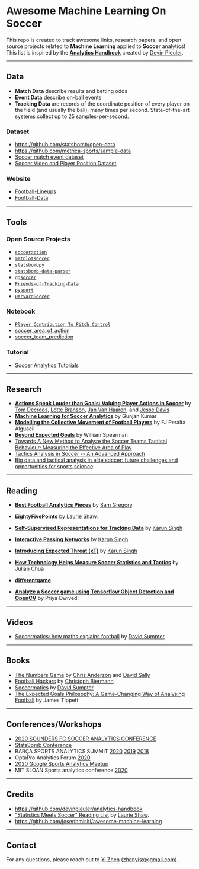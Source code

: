 # Awesome Machine Learning On Soccer
This repo is created to track awesome links, research papers, and open source projects related to **Machine Learning** applied to **Soccer** analytics! This list is inspired by the **[Analytics Handbook](https://github.com/devinpleuler/analytics-handbook)** created by [Devin Pleuler](https://twitter.com/devinpleuler).


---
## Data

- **Match Data** describe results and betting odds
- **Event Data** describe on-ball events
- **Tracking Data** are records of the coordinate position of every player on the field (and usually the ball), many times per second. State-of-the-art systems collect up to 25 samples-per-second. 

### Dataset
- https://github.com/statsbomb/open-data
- https://github.com/metrica-sports/sample-data
- [Soccer match event dataset](https://figshare.com/collections/Soccer_match_event_dataset/4415000/5)
- [Soccer Video and Player Position Dataset](http://home.ifi.uio.no/paalh/dataset/alfheim/)

### Website
- [Football-Lineups](https://www.football-lineups.com)
- [Football-Data](https://www.football-data.co.uk/data.php)

---
## Tools

### Open Source Projects
- [`socceraction`](https://github.com/ML-KULeuven/socceraction)
- [`matplotsoccer`](https://github.com/TomDecroos/matplotsoccer)
- [`statsbombpy`](https://github.com/statsbomb/statsbombpy)
- [`statsbomb-data-parser`](https://github.com/imrankhan17/statsbomb-parser)
- [`ggsoccer`](https://github.com/Torvaney/ggsoccer)
- [`Friends-of-Tracking-Data`](https://github.com/Friends-of-Tracking-Data-FoTD)
- [`pysport`](https://github.com/pysport)
- [`HarvardSoccer`](https://github.com/HarvardSoccer)

### Notebook
- [`Player_Contribution_To_Pitch_Control`](https://colab.research.google.com/drive/13icigik02kigCq9GlkFhp_k0cdZikFv8)
- [soccer_area_of_action](https://github.com/priya-dwivedi/Deep-Learning/tree/master/soccer_area_of_action)
- [soccer_team_prediction](https://github.com/priya-dwivedi/Deep-Learning/tree/master/soccer_team_prediction)

### Tutorial

- [Soccer Analytics Tutorials](https://github.com/devinpleuler/analytics-handbook#soccer-analytics-tutorials)



---
## Research

<!--
- **[A	 Framework	 for	 Tactical	 Analysis	 and	...](http://nessis.org/nessis11/rudd.pdf)** by [Sarah Rudd](https://twitter.com/srudd_ok)
- **[An Extension of the Pythagorean Expectation ...](https://www.soccermetrics.net/wp-content/uploads/2013/08/football-pythagorean-article.pdf)** by [Howard Hamilton](https://twitter.com/soccermetrics)
- **[Large-Scale Analysis of Soccer Matches ...](https://s3-us-west-1.amazonaws.com/disneyresearch/wp-content/uploads/20141211131038/Large-Scale-Analysis-of-Soccer-Matches-using-Spatiotemporal-Tracking-Data-Paper.pdf)** by Alina Bialkowski et. al
- **[Physics-Based	Modeling	of	Pass	Probabilities	in	Soccer](http://www.sloansportsconference.com/wp-content/uploads/2017/02/1621.pdf)** by [Will Spearman](https://twitter.com/the_spearman) et. al.
- **[Data-Driven	Ghosting	using	Deep	Imitation	Learning](http://www.sloansportsconference.com/wp-content/uploads/2017/02/1671-2.pdf)** by [Hoang	M. Le](https://twitter.com/HoangMinhLe),	Peter	Carr,	Yisong	Yue,	and	[Patrick	Lucey](https://twitter.com/patricklucey)
- **[Beyond Expected Goals](http://www.sloansportsconference.com/wp-content/uploads/2018/02/2002.pdf)** by [Spearman](https://twitter.com/the_spearman)
- **[Not All Passes Are Created Equal: ...](https://dl.acm.org/doi/pdf/10.1145/3097983.3098051)** by [Paul Power](https://twitter.com/counterattack9) et. all
- **[Wide Open Spaces: ...](http://www.sloansportsconference.com/wp-content/uploads/2018/03/1003.pdf)** by [Javier Fernandez](https://twitter.com/JaviOnData) and [Luke Bornn](https://twitter.com/LukeBornn)
- **[Decomposing	the	Immeasurable	Sport: ...](http://www.sloansportsconference.com/wp-content/uploads/2019/02/Decomposing-the-Immeasurable-Sport.pdf)** by [Fernandez](https://twitter.com/JaviOnData), [Bornn](https://twitter.com/LukeBornn), and [Dan Cervone](https://twitter.com/dcervone0)
- **[Modelling the Collective Movement of Football Players](http://uu.diva-portal.org/smash/get/diva2:1365788/FULLTEXT01.pdf)** by [Francisco José Peralta Alguacil](https://twitter.com/PeraltaFran23)
-->
- **[Actions Speak Louder than Goals: Valuing Player Actions in Soccer](https://arxiv.org/pdf/1802.07127.pdf)** by [Tom Decroos](https://twitter.com/TomDecroos), [Lotte Branson](https://twitter.com/LotteBransen), [Jan Van Haaren](https://twitter.com/JanVanHaaren), and [Jesse Davis](https://twitter.com/jessejdavis1)
- **[Machine Learning for Soccer Analytics](Machine_Learning_for_Soccer_Analytics)** by Gunjan Kumar
- **[Modelling the Collective Movement of Football Players](http://www.diva-portal.org/smash/record.jsf?pid=diva2%3A1365788&dswid=-6119)** by FJ Peralta Alguacil
- **[Beyond Expected Goals](http://www.sloansportsconference.com/wp-content/uploads/2018/02/2002.pdf)** by William Spearman
- [Towards A New Method to Analyze the Soccer Teams Tactical Behaviour: Measuring the Effective Area of Play](https://www.researchgate.net/publication/233811663_Towards_A_New_Method_to_Analyze_the_Soccer_Teams_Tactical_Behaviour_Measuring_the_Effective_Area_of_Play)
- [Tactics Analysis in Soccer -- An Advanced Approach](https://www.dshs-koeln.de/fileadmin/redaktion/Institute/Kognitions-_und_Sportspielforschung/Publikationen/Paper/Perl_2013_Tactics-analysis-in-soccer.pdf)
- [Big data and tactical analysis in elite soccer: future challenges and opportunities for sports science](https://www.ncbi.nlm.nih.gov/pmc/articles/PMC4996805/)
<!--- **[Dynamic Analysis of Team Strategy in Professional Footbal](https://static.capabiliaserver.com/frontend/clients/barca/wp_prod/wp-content/uploads/2020/01/56ce723e-barca-conference-paper-laurie-shaw.pdf)** by [Laurie Shaw](https://twitter.com/EightyFivePoint) and [Mark Glickman](https://twitter.com/glicko)
- **[Ready Player Run: Off-ball run identification and classification](https://static.capabiliaserver.com/frontend/clients/barca/wp_prod/wp-content/uploads/2020/01/40ba07f4-ready-player-run-barcelona.pdf)** by [Sam Gregory](https://twitter.com/GregorydSam)-->

---
## Reading
- **[Best Football Analytics Pieces](https://medium.com/@GregorydSam/best-football-analytics-pieces-e532844b12e)** by [Sam Gregory](https://twitter.com/GregorydSam).

- **[EightyFivePoints](http://eightyfivepoints.blogspot.com/p/about-this-blog.html)** by [Laurie Shaw](https://twitter.com/EightyFivePoint).

- **[Self-Supervised Representations for Tracking Data](https://karun.in/blog/ssr-tracking-data.html)** by [Karun Singh](https://twitter.com/karun1710)
- **[Interactive Passing Networks](https://karun.in/blog/interactive-passing-networks.html)** by [Karun Singh](https://twitter.com/karun1710)
- **[Introducing Expected Threat (xT)](https://karun.in/blog/expected-threat.html)** by [Karun Singh](https://twitter.com/karun1710)
- **[How Technology Helps Measure Soccer Statistics and Tactics](https://medium.com/@sportsengineer/how-technology-helps-measure-soccer-statistics-and-tactics-7c2627c80a6c)** by Julian Chua
- **[differentgame](https://differentgame.wordpress.com/)**
- **[Analyze a Soccer game using Tensorflow Object Detection and OpenCV](https://towardsdatascience.com/analyse-a-soccer-game-using-tensorflow-object-detection-and-opencv-e321c230e8f2)** by Priya Dwivedi


<!--
- **[Assessing The	Performance	of Premier League Goalscorers](https://www.optasportspro.com/news-analysis/assessing-the-performance-of-premier-league-goalscorers/)** by [Sam Green](https://twitter.com/aSamGreen)
- **[Counting Across Borders](https://www.optasportspro.com/news-analysis/blog-counting-across-borders/)** by [Ben Torvaney](https://twitter.com/Torvaney)
- **[Defending Your Patch](https://deepxg.com/2016/02/07/defending-your-patch/)** by [Thom Lawrence](https://twitter.com/lemonwatcher)
- **[Pass Footedness in the Premier League](https://statsbomb.com/2019/04/pass-footedness-in-the-premier-league/)** by [James Yorke](https://twitter.com/jair1970)
- **[Messi Walks Better Than Most Players Run](https://fivethirtyeight.com/features/messi-walks-better-than-most-players-run/)** by [Bobby Gardiner](https://twitter.com/BobbyGardiner)
- **[Game of Throw-Ins](https://www.americansocceranalysis.com/home/2018/11/27/game-of-throw-ins)** by [Eliot McKinley](https://twitter.com/etmckinley)
- **[Expected Threat](https://karun.in/blog/expected-threat.html)** by [Karun Singh](https://twitter.com/karun1710)
- **[Passing Out at the Back](https://www.optasportspro.com/news-analysis/blog-passing-out-at-the-back/)** by [Will Gürpinar-Morgan](https://twitter.com/WillTGM)
- **[The 10 Commandments of Football Analytics](https://theathletic.co.uk/1692489/2020/03/23/the-10-commandments-of-football-analytics/)** by [Tom Worville](https://twitter.com/Worville)
- **[Breaking Down Set Pieces ...](https://statsbomb.com/2019/05/breaking-down-set-pieces-picks-packs-stacks-and-more/)** by [Euan Dewar](https://twitter.com/EuanDewar)
- **[Data Based Coaching: ...](https://www.americansocceranalysis.com/home/2020/3/19/data-based-coaching-how-to-incorporate-data-driven-decisions-into-your-coaching-workflow)** by [Kieran Doyle](https://twitter.com/KierDoyle)
- **[Coaches Reward Goalscorers ...](https://www.americansocceranalysis.com/home/2020/3/30/coaches-reward-goalscorers-they-shouldnt)** by [McKinley](https://twitter.com/etmckinley) and [John Muller](https://twitter.com/johnspacemuller)
-->

---
## Videos
- [Soccermatics: how maths explains football](https://youtu.be/Nv7JYtVbzvI) by [David Sumpter](https://twitter.com/Soccermatics)
<!--


- [Self-Supervised Representations for Tracking Data](https://player.vimeo.com/video/398489039)
  > This 2020 OptaPro Forum talk from [Karun Singh](https://twitter.com/karun1710) represents some state-of-the-art research around autoencoders and feature extraction from tactical context.

- [An American Analyst in London](https://www.youtube.com/watch?v=LA9-V6_ZIUg)
  > Fun conversation at SSAC 2019 between StatsBomb CEO [Ted Knutson](https://twitter.com/mixedknuts), Houston Rockets GM [Daryl Morey](https://twitter.com/dmorey), and some other guy.

- [Beyond the Baseline: ...](https://www.youtube.com/watch?v=o9IjocHyBLE)
  >  This classic 2018 OptaPro Forum talk from the effervescent [Marek Kwiatkowski](https://twitter.com/statlurker) is one of my favorites. Suggests a mixed model approach for personalizing certain soccer metrics.

- [Some Things Aren't Shots](https://www.youtube.com/watch?v=5j-Ij5_3Cs8)
  > Great talk from [Thom Lawrence](https://twitter.com/lemonwatcher) at the 2019 StatsBomb Innovation Conference covering approaches to Expected Possession value.

- [Beyond Save Percentage](https://www.youtube.com/watch?v=V9_20e2ut14&t=1s)
  > Probably the smartest stuff I've seen on evaluation of goalkeeper performance, presented by [Derrick Yam](https://twitter.com/YAMiAM9).
  
-->

---
## Books
- [The Numbers Game](https://www.amazon.com/Numbers-Game-Everything-About-Soccer/dp/0143124560) by [Chris Anderson](https://twitter.com/soccerquant) and [David Sally](https://twitter.com/DavidSally6)
- [Football Hackers](https://www.amazon.com/Football-Hackers-Science-Data-Revolution-ebook/dp/B07NQM3YGK) by [Christoph Biermann](https://twitter.com/chbiermann)
- [Soccermatics](https://www.amazon.com/Soccermatics-Mathematical-Adventures-Beautiful-Bloomsbury-ebook/dp/B01AIB7YKE/ref=tmm_kin_swatch_0?_encoding=UTF8&qid=1588827600&sr=8-1) by [David Sumpter](https://twitter.com/Soccermatics)
- [The Expected Goals Philosophy: A Game-Changing Way of Analysing Football](https://www.amazon.com/Expected-Goals-Philosophy-Game-Changing-Analysing/dp/1089883188/ref=sr_1_1?crid=1N3R5BSSGLAUC&dchild=1&keywords=the+expected+goals+philosophy&qid=1589149015&sprefix=the+expected+goal+p%2Caps%2C203&sr=8-1) by James Tippett

---
## Conferences/Workshops
- [2020 SOUNDERS FC SOCCER ANALYTICS CONFERENCE](https://www.soundersfc.com/socceranalytics)
- [StatsBomb Conference](https://statsbomb.com/conference/)
- BARÇA SPORTS ANALYTICS SUMMIT [2020](https://barcainnovationhub.com/event/barca-sports-analytics-summit-2020/) [2019](https://barcainnovationhub.com/event/barca-sports-analytics-summit-2019/) [2018](https://barcainnovationhub.com/event/barca-football-coach-analytics-summit/)
- OptaPro Analytics Forum [2020](https://www.optasportspro.com/event/analytics-forum/)
- [2020 Google Sports Analytics Meetup](https://www.youtube.com/playlist?list=PLN61gcz35HB7enamPi8bG4bFJNsBPYW27)
- MIT SLOAN Sports analytics conference [2020](http://www.sloansportsconference.com)

---
## Credits

- https://github.com/devinpleuler/analytics-handbook
- ["Statistics Meets Soccer" Reading List](http://eightyfivepoints.blogspot.com/p/reading-list.html) by [Laurie Shaw](https://itc.cfa.harvard.edu/people/laurie-shaw).
- https://github.com/josephmisiti/awesome-machine-learning

---
## Contact
For any questions, please reach out to [Yi Zhen](https://twitter.com/zhenyisx?s=20) (zhenyisx@gmail.com).

